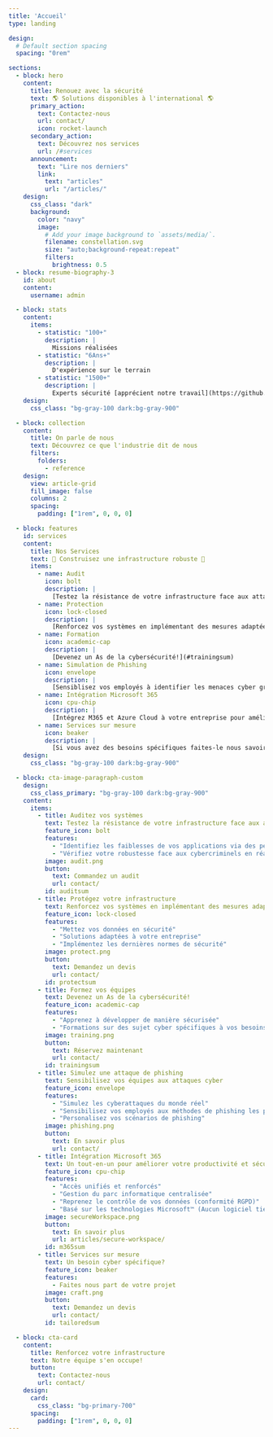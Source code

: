 ```yaml
---
title: 'Accueil'
type: landing

design:
  # Default section spacing
  spacing: "0rem"

sections:
  - block: hero
    content:
      title: Renouez avec la sécurité
      text: 🌎 Solutions disponibles à l'international 🌎
      primary_action:
        text: Contactez-nous
        url: contact/
        icon: rocket-launch
      secondary_action:
        text: Découvrez nos services
        url: /#services
      announcement:
        text: "Lire nos derniers"
        link:
          text: "articles"
          url: "/articles/"
    design:
      css_class: "dark"
      background:
        color: "navy"
        image:
          # Add your image background to `assets/media/`.
          filename: constellation.svg
          size: "auto;background-repeat:repeat"
          filters:
            brightness: 0.5
  - block: resume-biography-3
    id: about
    content:
      username: admin

  - block: stats
    content:
      items:
        - statistic: "100+"
          description: |
            Missions réalisées
        - statistic: "6Ans+"
          description: |
            D'expérience sur le terrain
        - statistic: "1500+"
          description: |
            Experts sécurité [apprécient notre travail](https://github.com/CravateRouge/bloodyAD)
    design:
      css_class: "bg-gray-100 dark:bg-gray-900"

  - block: collection
    content:
      title: On parle de nous
      text: Découvrez ce que l'industrie dit de nous
      filters:
        folders:
          - reference
    design:
      view: article-grid
      fill_image: false
      columns: 2
      spacing:
        padding: ["1rem", 0, 0, 0]

  - block: features
    id: services
    content:
      title: Nos Services
      text: 🧱 Construisez une infrastructure robuste 🧱
      items:
        - name: Audit
          icon: bolt
          description: |
            [Testez la résistance de votre infrastructure face aux attaques!](#auditsum)
        - name: Protection
          icon: lock-closed
          description: |
            [Renforcez vos systèmes en implémentant des mesures adaptées](#protectsum)
        - name: Formation
          icon: academic-cap
          description: |
            [Devenez un As de la cybersécurité!](#trainingsum)
        - name: Simulation de Phishing
          icon: envelope
          description: |
            [Sensiblisez vos employés à identifier les menaces cyber grâce à nos simulations de phishing](#phishingsum)
        - name: Intégration Microsoft 365
          icon: cpu-chip
          description: |
            [Intégrez M365 et Azure Cloud à votre entreprise pour améliorer votre productivité et votre sécurité](#m365sum)
        - name: Services sur mesure
          icon: beaker
          description: |
            [Si vous avez des besoins spécifiques faites-le nous savoir](#tailoredsum)
    design:
      css_class: "bg-gray-100 dark:bg-gray-900"

  - block: cta-image-paragraph-custom
    design:
      css_class_primary: "bg-gray-100 dark:bg-gray-900"
    content:
      items:
        - title: Auditez vos systèmes
          text: Testez la résistance de votre infrastructure face aux attaques!
          feature_icon: bolt
          features:
            - "Identifiez les faiblesses de vos applications via des pentests en utilisant des outils automatisés et/ou des attaques avancées en fonction de vos besoins"
            - "Vérifiez votre robustesse face aux cybercriminels en réalisant des simulations d'attaques (red team, menace interne...)"
          image: audit.png
          button:
            text: Commandez un audit
            url: contact/
          id: auditsum
        - title: Protégez votre infrastructure
          text: Renforcez vos systèmes en implémentant des mesures adaptées
          feature_icon: lock-closed
          features:
            - "Mettez vos données en sécurité"
            - "Solutions adaptées à votre entreprise"
            - "Implémentez les dernières normes de sécurité"
          image: protect.png
          button:
            text: Demandez un devis
            url: contact/
          id: protectsum
        - title: Formez vos équipes
          text: Devenez un As de la cybersécurité!
          feature_icon: academic-cap
          features:
            - "Apprenez à développer de manière sécurisée"
            - "Formations sur des sujet cyber spécifiques à vos besoins"
          image: training.png
          button:
            text: Réservez maintenant
            url: contact/
          id: trainingsum
        - title: Simulez une attaque de phishing
          text: Sensibilisez vos équipes aux attaques cyber
          feature_icon: envelope
          features:
            - "Simulez les cyberattaques du monde réel"
            - "Sensibilisez vos employés aux méthodes de phishing les plus courantes"
            - "Personalisez vos scénarios de phishing"
          image: phishing.png
          button:
            text: En savoir plus
            url: contact/
        - title: Intégration Microsoft 365
          text: Un tout-en-un pour améliorer votre productivité et sécurité
          feature_icon: cpu-chip
          features:
            - "Accès unifiés et renforcés"
            - "Gestion du parc informatique centralisée"
            - "Reprenez le contrôle de vos données (conformité RGPD)"
            - "Basé sur les technologies Microsoft™ (Aucun logiciel tiers à installer)"
          image: secureWorkspace.png
          button:
            text: En savoir plus
            url: articles/secure-workspace/
          id: m365sum
        - title: Services sur mesure
          text: Un besoin cyber spécifique?
          feature_icon: beaker
          features:
            - Faites nous part de votre projet
          image: craft.png
          button:
            text: Demandez un devis
            url: contact/
          id: tailoredsum

  - block: cta-card
    content:
      title: Renforcez votre infrastructure
      text: Notre équipe s'en occupe!
      button:
        text: Contactez-nous
        url: contact/
    design:
      card:
        css_class: "bg-primary-700"
      spacing:
        padding: ["1rem", 0, 0, 0]
---
```

